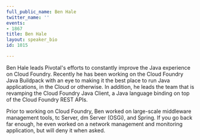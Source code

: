 ```yaml
---
full_public_name: Ben Hale
twitter_name: ''
events:
- 1867
title: Ben Hale
layout: speaker_bio
id: 1015

---
```

Ben Hale leads Pivotal's efforts to constantly improve the Java experience on Cloud Foundry. Recently he has been working on the Cloud Foundry Java Buildpack with an eye to making it the best place to run Java applications, in the Cloud or otherwise. In addition, he leads the team that is revamping the Cloud Foundry Java Client, a Java language binding on top of the Cloud Foundry REST APIs.

Prior to working on Cloud Foundry, Ben worked on large-scale middleware management tools, tc Server, dm Server (OSGi), and Spring. If you go back far enough, he even worked on a network management and monitoring application, but will deny it when asked.